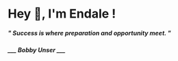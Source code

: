 <h1 title="head"> Hey 👋, I'm Endale !</h1>

**<h5><i>" Success is where preparation and opportunity meet. "</i></h5>**

*<b>___ Bobby Unser ___</b>*
